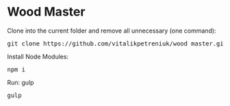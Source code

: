 <h1>Wood Master</h1>
<p>Clone into the current folder and remove all unnecessary (one command):</p>

<pre>git clone https://github.com/vitalikpetreniuk/wood_master.git</pre>

Install Node Modules:

<pre>npm i</pre>

Run: gulp

<pre>gulp</pre>